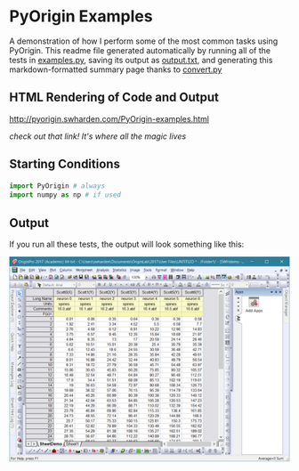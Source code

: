 # PyOrigin Examples
A demonstration of how I perform some of the most common tasks using PyOrigin. This readme file generated automatically by running all of the tests in [examples.py](examples.py), saving its output as [output.txt](output.txt), and generating this markdown-formatted summary page thanks to [convert.py](convert.py)

## HTML Rendering of Code and Output
http://pyorigin.swharden.com/PyOrigin-examples.html

_check out that link! It's where all the magic lives_

## Starting Conditions
```python
import PyOrigin # always
import numpy as np # if used
```

## Output
If you run all these tests, the output will look something like this:

![](output.png)
